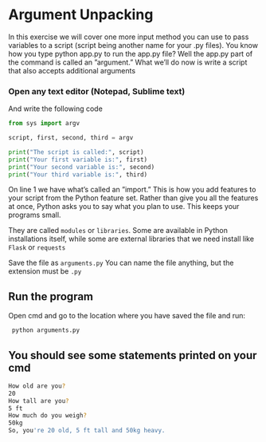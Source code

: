 # Argument Unpacking

In this exercise we will cover one more input method you can use to pass variables to a script (script being
another name for your .py files). You know how you type python app.py to run the app.py file?
Well the app.py part of the command is called an ”argument.” What we’ll do now is write a script that
also accepts additional arguments
### Open any text editor (Notepad, Sublime text)
And write the following code

```python
from sys import argv

script, first, second, third = argv

print("The script is called:", script)
print("Your first variable is:", first)
print("Your second variable is:", second)
print("Your third variable is:", third)
```
On line 1 we have what’s called an ”import.” This is how you add features to your script from the Python
feature set. Rather than give you all the features at once, Python asks you to say what you plan to use.
This keeps your programs small.

They are called `modules` or `libraries`. Some are available in Python installations itself, while some are external libraries that we need install like `Flask` or `requests`

Save the file as `arguments.py`
You can name the file anything, but the extension must be `.py`
## Run the program
Open cmd and go to the location where you have saved the file and run:
```bash
 python arguments.py
```

## You should see some statements printed on your cmd
```bash
How old are you?
20
How tall are you?
5 ft
How much do you weigh?
50kg
So, you're 20 old, 5 ft tall and 50kg heavy.
```

